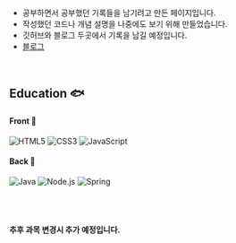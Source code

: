 

<br>

- 공부하면서 공부했던 기록들을 남기려고 만든 페이지입니다.
- 작성했던 코드나 개념 설명을 나중에도 보기 위해 만들었습니다.
- 깃허브와 블로그 두곳에서 기록을 남길 예정입니다.
- <a href='https://gi-dor.tistory.com/' target='_blank'>
  블로그
  </a>
<br>

  ## Education :fish:

#### Front :whale2:
![HTML5](https://img.shields.io/badge/HTML5-E34F26?style=for-the-badge&logo=html5&logoColor=white)
![CSS3](https://img.shields.io/badge/CSS3-1572B6?style=for-the-badge&logo=css3&logoColor=white)
![JavaScript](https://img.shields.io/badge/JavaScript-F7DF1E?style=for-the-badge&logo=JavaScript&logoColor=white)

#### Back :whale:
![Java](https://img.shields.io/badge/Java-ED8B00?style=for-the-badge&logo=openjdk&logoColor=white)
![Node.js](https://img.shields.io/badge/Node.js-43853D?style=for-the-badge&logo=node.js&logoColor=white)
![Spring](https://img.shields.io/badge/Spring-6DB33F?style=for-the-badge&logo=spring&logoColor=white)



<br>
<br>

#### 추후 과목 변경시 추가 예정입니다.
